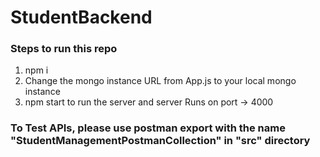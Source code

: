 # StudentBackend
### Steps to run this repo
1) npm i
2) Change the mongo instance URL from App.js to your local mongo instance
3) npm start to run the server and server Runs on port -> 4000

### To Test APIs, please use postman export with the name "StudentManagementPostmanCollection" in "src" directory
